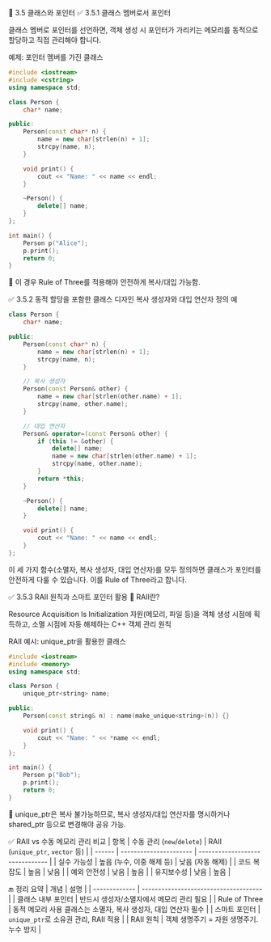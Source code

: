 🔹 3.5 클래스와 포인터
✅ 3.5.1 클래스 멤버로서 포인터

클래스 멤버로 포인터를 선언하면,
객체 생성 시 포인터가 가리키는 메모리를 동적으로 할당하고 직접 관리해야 합니다.

예제: 포인터 멤버를 가진 클래스
```cpp
#include <iostream>
#include <cstring>
using namespace std;

class Person {
    char* name;

public:
    Person(const char* n) {
        name = new char[strlen(n) + 1];
        strcpy(name, n);
    }

    void print() {
        cout << "Name: " << name << endl;
    }

    ~Person() {
        delete[] name;
    }
};

int main() {
    Person p("Alice");
    p.print();
    return 0;
}
```

📌 이 경우 Rule of Three를 적용해야 안전하게 복사/대입 가능함.

✅ 3.5.2 동적 할당을 포함한 클래스 디자인
복사 생성자와 대입 연산자 정의 예
```cpp
class Person {
    char* name;

public:
    Person(const char* n) {
        name = new char[strlen(n) + 1];
        strcpy(name, n);
    }

    // 복사 생성자
    Person(const Person& other) {
        name = new char[strlen(other.name) + 1];
        strcpy(name, other.name);
    }

    // 대입 연산자
    Person& operator=(const Person& other) {
        if (this != &other) {
            delete[] name;
            name = new char[strlen(other.name) + 1];
            strcpy(name, other.name);
        }
        return *this;
    }

    ~Person() {
        delete[] name;
    }

    void print() {
        cout << "Name: " << name << endl;
    }
};
```

이 세 가지 함수(소멸자, 복사 생성자, 대입 연산자)를 모두 정의하면
클래스가 포인터를 안전하게 다룰 수 있습니다.
이를 Rule of Three라고 합니다.

✅ 3.5.3 RAII 원칙과 스마트 포인터 활용
📌 RAII란?

Resource Acquisition Is Initialization
자원(메모리, 파일 등)을 객체 생성 시점에 획득하고,
소멸 시점에 자동 해제하는 C++ 객체 관리 원칙

RAII 예시: unique_ptr을 활용한 클래스
```cpp
#include <iostream>
#include <memory>
using namespace std;

class Person {
    unique_ptr<string> name;

public:
    Person(const string& n) : name(make_unique<string>(n)) {}

    void print() {
        cout << "Name: " << *name << endl;
    }
};

int main() {
    Person p("Bob");
    p.print();
    return 0;
}
```
📌 unique_ptr은 복사 불가능하므로, 복사 생성자/대입 연산자를 명시하거나
shared_ptr 등으로 변경해야 공유 가능.

✅ RAII vs 수동 메모리 관리 비교
| 항목     | 수동 관리 (`new`/`delete`) | RAII (`unique_ptr`, `vector` 등) |
| ------ | ---------------------- | ------------------------------- |
| 실수 가능성 | 높음 (누수, 이중 해제 등)       | 낮음 (자동 해제)                      |
| 코드 복잡도 | 높음                     | 낮음                              |
| 예외 안전성 | 낮음                     | 높음                              |
| 유지보수성  | 낮음                     | 높음                              |

🔚 정리 요약
| 개념            | 설명                                    |
| ------------- | ------------------------------------- |
| 클래스 내부 포인터    | 반드시 생성자/소멸자에서 메모리 관리 필요               |
| Rule of Three | 동적 메모리 사용 클래스는 소멸자, 복사 생성자, 대입 연산자 필수 |
| 스마트 포인터       | `unique_ptr`로 소유권 관리, RAII 적용         |
| RAII 원칙       | 객체 생명주기 = 자원 생명주기. 누수 방지              |
